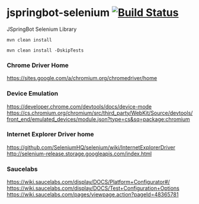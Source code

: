 jspringbot-selenium [![Build Status](https://travis-ci.org/jspringbot/jspringbot-selenium.svg?branch=master)](https://travis-ci.org/jspringbot/jspringbot-selenium)
=======
JSpringBot Selenium Library

`mvn clean install`

`mvn clean install -DskipTests`

### Chrome Driver Home

https://sites.google.com/a/chromium.org/chromedriver/home

### Device Emulation

https://developer.chrome.com/devtools/docs/device-mode
https://cs.chromium.org/chromium/src/third_party/WebKit/Source/devtools/front_end/emulated_devices/module.json?type=cs&sq=package:chromium

### Internet Explorer Driver home

https://github.com/SeleniumHQ/selenium/wiki/InternetExplorerDriver
http://selenium-release.storage.googleapis.com/index.html


### Saucelabs

https://wiki.saucelabs.com/display/DOCS/Platform+Configurator#/
https://wiki.saucelabs.com/display/DOCS/Test+Configuration+Options
https://wiki.saucelabs.com/pages/viewpage.action?pageId=48365781
